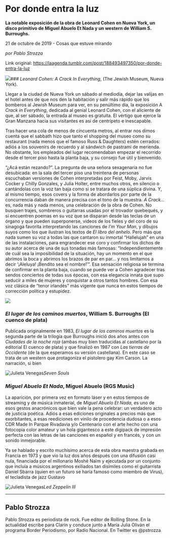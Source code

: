 # Por donde entra la luz

**La notable exposición de la obra de Leonard Cohen en Nueva York, un disco primitivo de Miguel Abuelo Et Nada y un western de  William S. Burroughs.**

21 de octubre de 2019 - Cosas que estuve mirando

_por Pablo Strozza_

Link original: https://laagenda.tumblr.com/post/188493497350/por-donde-entra-la-luz

![](https://64.media.tumblr.com/e700f1a164f268181f2c1d553ef361b0/42e8b7d450eb22fb-41/s500x750/6e3573b350d3efbd6b589fcf178ee83bd4a900c1.jpg)### *Leonard Cohen: A Crack In Everything*, (The Jewish Museum, Nueva York).

Llegar a la ciudad de Nueva York un sábado al mediodía, dejar las valijas en el hotel antes de que nos den la habitación y salir más rápido que los bomberos al Jewish Museum para ver, en su penúltimo día, la exposición A *Crack in Everything*, dedicada al genial Leonard Cohen, con el aliciente de que, al ser sábado, la entrada al museo es gratuita. El vértigo que ejerce la Gran Manzana hacia sus visitantes es así de centrípeto e inescapable. 

Tras hacer una cola de menos de cincuenta metros, al entrar nos dimos cuenta que el sabbath hizo que tanto el shopping del museo como su restaurant (nada menos que el famoso Russ & Daughters) estén cerrados: adiós a los souvenirs de recuerdo y al sándwich de pastrami de merienda. No obstante, los empleados del lugar recomendaban empezar el recorrido desde el tercer piso hasta la planta baja, y su consejo fue útil y  bienvenido.

“¿Acá están rezando?”. La pregunta de una señora sexagenaria no fue desubicada: en la sala del tercer piso una treintena de personas escuchaban versiones de Cohen interpretadas por Feist, Moby, Jarvis Cocker y Chilly Gonzales, y Julia Holter, entre muchos otros, en silencio o cantándolas con la voz tan baja como si se tratara de una súplica divina. Y, al mismo tiempo, esos covers y la forma de abordarlos por parte de la concurrencia daban de manera precisa con el tono de la muestra. *A Crack…* es, nada más y nada menos, una celebración de la obra de Cohen. No busquen trajes, sombreros o guitarras usadas por el trovador quebequés, y sí encuentren poemas en su voz que se disparan desde las teclas de un órgano y que pueden superponerse, videos de los fieles y del coro de su sinagoga favorita interpretando las canciones de *I’m Your Man*, y dibujos suyos como los que ilustran los textos de *El libro del anhelo*. Pero más que nada sumen su voz a todas las que cantaron su inmortal “Hallelujah” en una de las instalaciones, para engrandecer ese coro y confirmar los dichos de su autor acerca de una de sus tonadas más famosas: “Independientemente de cuál sea la imposibilidad de la situación, hay un momento en el que abrimos la boca y abrimos los brazos de par en par… y nos limitamos a decir ‘¡Aleluya! ¡Bendito sea el nombre!’”. Esa sensación religiosa se termina de confirmar en la planta baja, cuando se puede ver a Cohen agradecer tras sendos conciertos de todas sus épocas, con esa elegancia innata que supo seducir a miles de mujeres y conquistar a otros tantos hombres. Con esa voz clásica de “tenor irlandés” más vigente que nunca en estos tiempos de corrección política y estupidez.  

![](https://64.media.tumblr.com/e700f1a164f268181f2c1d553ef361b0/42e8b7d450eb22fb-41/s500x750/6e3573b350d3efbd6b589fcf178ee83bd4a900c1.jpg)  
  
### *El lugar de los caminos muertos*, William S. Burroughs (El cuenco de plata)

Publicada originalmente en 1983, *El lugar de los caminos muertos* es la segunda parte de la trilogía que Burroughs inició dos años antes con *Ciudades de la noche roja* (ambas muy bien traducidas al castellano por la editorial El cuenco de plata) y que finalizó en 1987 con *Las tierras de Occidente* (de la que esperamos su versión castellana). En este caso se trata de un western que protagoniza el pistolero gay Kim Carson. La narración, si bien 

![Julieta Venegas](https://64.media.tumblr.com/c1eeab704e8fc1e745d13c1957978f32/42e8b7d450eb22fb-a2/s250x400/7f541728cac2384fe8128a3228621f53376ef6da.jpg)*Seven Souls*  


### *Miguel Abuelo Et Nada*, Miguel Abuelo (RGS Music)

La aparición, por primera vez en formato láser y en estos tiempos de streaming y de música inmaterial, de *Miguel Abuelo Et Nada*, es uno de esos gestos anacrónicos que bien vale la pena celebrar: un verdadero acto de justicia poética. Adiós a esas ediciones originales a precios más que exorbitantes, a esas reediciones en vinilo de procedencia dudosa o a esos CDR Made In Parque Rivadavia y/o Centenario con el arte hecho con una fotocopia color amateur y un 
hola gigantesco a este digipack de impresión perfecta con las letras de las canciones en español y en francés, y con un sonido inmejorable.

Ya se hablado y escrito muchísimo acerca de esta obra maestra grabada en Francia en 1973 y que vio la luz dos años después con una difusión casi nula, financiada por el millonario Moshé Naïm y ejecutada por un conjunto que incluía a músicos argentinos exiliados tan disímiles como el guitarrista Daniel Sbarra (quien en un futuro se haría famoso como miembro de Virus), el tecladista de jazz Gustavo 

![Julieta Venegas](https://64.media.tumblr.com/936861f7766c4c920c97c05c28c1a5ae/42e8b7d450eb22fb-97/s250x400/aaf21dbc317bdc06ff6315f4ed9a5b4abc57da20.jpg)*Led Zeppelin III*

---

 Pablo Strozza
--------------

 Pablo Strozza es periodista de rock. Fue editor de Rolling Stone. En la actualidad escribe para Clarín y conduce junto a María Julia Oliván el programa Border Periodismo, por Radio Nacional. En Twitter es @pstrozza 

